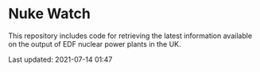# Nuke Watch

This repository includes code for retrieving the latest information available on the output of EDF nuclear power plants in the UK.

Last updated: 2021-07-14 01:47